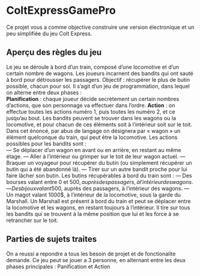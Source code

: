 # ColtExpressGamePro

Ce projet vous a comme objective  construire une version électronique et un peu simplifiée du jeu Colt Express.


## Aperçu des règles du jeu

Le jeu se déroule à bord d’un train, composé d’une locomotive et d’un certain nombre de wagons. Les
joueurs incarnent des bandits qui ont sauté à bord pour détrousser les passagers. Objectif : récupérer le
plus de butin possible, chacun pour soi. Il s’agit d’un jeu de programmation, dans lequel on alterne entre
deux phases :\
**Planification** : chaque joueur décide secrètement un certain nombres d’actions, que son personnage
va effectuer dans l’ordre.
**Action** : on effectue toutes les actions numéro 1, puis toutes les numéro 2, et ce jusqu’au bout.
Les bandits peuvent se trouver dans les wagons ou la locomotive, et pour chacun de ces éléments soit à
l’intérieur soit sur le toit. Dans cet énoncé, par abus de langage on désignera par « wagon » un élément
quelconque du train, qui peut être la locomotive. Les actions possibles pour les bandits sont :\
— Se déplacer d’un wagon en avant ou en arrière, en restant au même étage.
— Aller à l’intérieur ou grimper sur le toit de leur wagon actuel.
— Braquer un voyageur pour récupérer du butin (ou simplement récupérer un butin qui a été
abandonné là).
— Tirer sur un autre bandit proche pour lui faire lâcher son butin.
Les butins récupérables à bord du train sont :
— Des bourses valant entre 0 et 500$, auprès des passagers, à l’intérieur des wagons.
— Des bijoux valant 500$, auprès des passagers, à l’intérieur des wagons.
— Un magot valant 1000$, à l’intérieur de la locomotive, sous la garde du Marshall.
Un Marshall est présent à bord du train et peut se déplacer entre la locomotive et les wagons, en restant
toujours à l’intérieur. Il tire sur tous les bandits qui se trouvent à la même position que lui et les force à
se retrancher sur le toit.

## Parties de sujets traites

On a reussi a repondre a tous les besoin de projet et de fonctionalite demande.
Ce jeu peut se jouer a 3 personne, en alternant entre les deux phases principales : Panification et Action